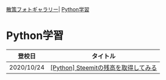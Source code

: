 [散策フォトギャラリー](./photogarally.html)| [Python学習](./python.hrml)

# Python学習

|登校日|タイトル|
|---|---|
|2020/10/24|[[Python] Steemitの残高を取得してみる](https://steemit.com/hive-101145/@yasu/2bhwam-python-steemit)|

